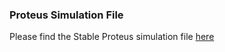 ### Proteus Simulation File

Please find the Stable Proteus simulation file [here](/Proteus%20simulation/Proteus_sim_Laser_communication_system.pdsprj)
